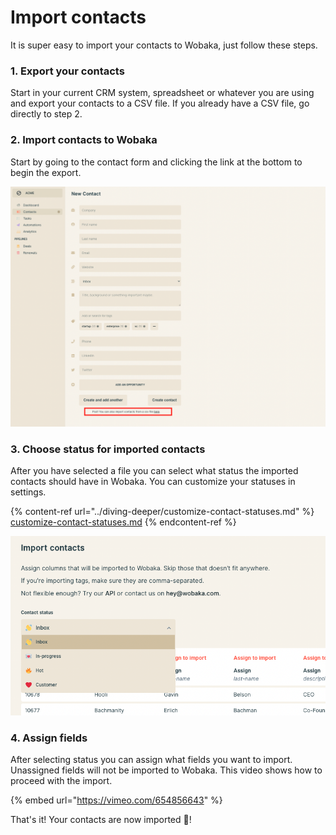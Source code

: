 # Import contacts

It is super easy to import your contacts to Wobaka, just follow these steps.

### 1. Export your contacts

Start in your current CRM system, spreadsheet or whatever you are using and export your contacts to a CSV file. If you already have a CSV file, go directly to step 2.

### 2. Import contacts to Wobaka

Start by going to the contact form and clicking the link at the bottom to begin the export.&#x20;

![Click on the link to begin the import](<../.gitbook/assets/Screen Shot 2021-12-09 at 09.22.39.png>)

### 3. Choose status for imported contacts

After you have selected a file you can select what status the imported contacts should have in Wobaka. You can customize your statuses in settings.

{% content-ref url="../diving-deeper/customize-contact-statuses.md" %}
[customize-contact-statuses.md](../diving-deeper/customize-contact-statuses.md)
{% endcontent-ref %}

![Select status for contacts](<../.gitbook/assets/Screen Shot 2021-12-09 at 09.29.52.png>)

### 4. Assign fields

After selecting status you can assign what fields you want to import. Unassigned fields will not be imported to Wobaka. This video shows how to proceed with the import.

{% embed url="https://vimeo.com/654856643" %}

That's it! Your contacts are now imported 🥳!
